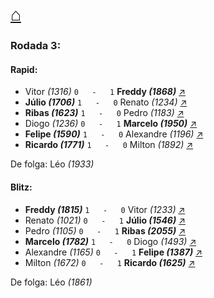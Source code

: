 # [⌂](https://grupo-de-xadrez.github.io/)

### Rodada 3:

#### Rapid:

* Vitor *(1316)* `0   -   1` **Freddy *(1868)*** [↗](https://www.lichess.org/mPoMdB5X) 
* **Júlio *(1706)*** `1   -   0` Renato *(1234)* [↗](https://www.lichess.org/UoTKilWT) 
* **Ribas *(1623)*** `1   -   0` Pedro *(1183)* [↗](https://www.lichess.org/rwRiLi0u) 
* Diogo *(1236)* `0   -   1` **Marcelo *(1950)*** [↗](https://www.lichess.org/iTEYyYuH) 
* **Felipe *(1590)*** `1   -   0` Alexandre *(1196)* [↗](https://www.lichess.org/AjfNFS7V) 
* **Ricardo *(1771)*** `1   -   0` Milton *(1892)* [↗](https://www.lichess.org/ONIds6vg) 

De folga: Léo *(1933)*

#### Blitz:

* **Freddy *(1815)*** `1   -   0` Vitor *(1233)* [↗](https://www.lichess.org/2NkAyca4) 
* Renato *(1021)* `0   -   1` **Júlio *(1546)*** [↗](https://www.lichess.org/sGYNFcf4) 
* Pedro *(1105)* `0   -   1` **Ribas *(2055)*** [↗](https://www.lichess.org/XPb1HyYk) 
* **Marcelo *(1782)*** `1   -   0` Diogo *(1493)* [↗](https://www.lichess.org/5TFXe391) 
* Alexandre *(1165)* `0   -   1` **Felipe *(1387)*** [↗](https://www.lichess.org/Ph54JBSv) 
* Milton *(1672)* `0   -   1` **Ricardo *(1625)*** [↗](https://www.lichess.org/fWgQh4gz) 

De folga: Léo *(1861)*

